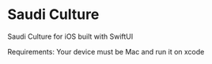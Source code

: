 # Saudi Culture
Saudi Culture for iOS built with SwiftUI


Requirements:
Your device must be Mac and run it on xcode

